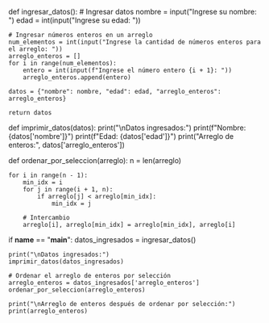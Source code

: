 def ingresar_datos():
    # Ingresar datos
    nombre = input("Ingrese su nombre: ")
    edad = int(input("Ingrese su edad: "))

    # Ingresar números enteros en un arreglo
    num_elementos = int(input("Ingrese la cantidad de números enteros para el arreglo: "))
    arreglo_enteros = []
    for i in range(num_elementos):
        entero = int(input(f"Ingrese el número entero {i + 1}: "))
        arreglo_enteros.append(entero)

    datos = {"nombre": nombre, "edad": edad, "arreglo_enteros": arreglo_enteros}

    return datos

def imprimir_datos(datos):
    print("\nDatos ingresados:")
    print(f"Nombre: {datos['nombre']}")
    print(f"Edad: {datos['edad']}")
    print("Arreglo de enteros:", datos['arreglo_enteros'])

def ordenar_por_seleccion(arreglo):
    n = len(arreglo)

    for i in range(n - 1):
        min_idx = i
        for j in range(i + 1, n):
            if arreglo[j] < arreglo[min_idx]:
                min_idx = j

        # Intercambio
        arreglo[i], arreglo[min_idx] = arreglo[min_idx], arreglo[i]

if __name__ == "__main__":
    datos_ingresados = ingresar_datos()

    print("\nDatos ingresados:")
    imprimir_datos(datos_ingresados)

    # Ordenar el arreglo de enteros por selección
    arreglo_enteros = datos_ingresados['arreglo_enteros']
    ordenar_por_seleccion(arreglo_enteros)

    print("\nArreglo de enteros después de ordenar por selección:")
    print(arreglo_enteros)

